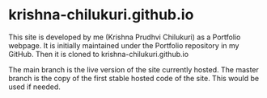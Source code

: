 # krishna-chilukuri.github.io

This site is developed by me (Krishna Prudhvi Chilukuri) as a Portfolio webpage.
It is initially maintained under the Portfolio repository in my GitHub.
Then it is cloned to krishna-chilukuri.github.io

The main branch is the live version of the site currently hosted.
The master branch is the copy of the first stable hosted code of the site. This would be used if needed.
